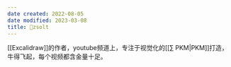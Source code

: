 ```yaml
---
date created: 2022-08-05
date modified: 2023-03-08
title: 🧑zsolt
---
```


[[Excalidraw]]的作者，youtube频道上，专注于视觉化的[[∑ PKM|PKM]]打造，牛得飞起，每个视频都含金量十足。
